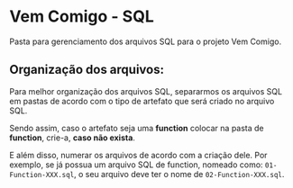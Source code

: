 # Vem Comigo - SQL
Pasta para gerenciamento dos arquivos SQL para o projeto Vem Comigo.

## Organização dos arquivos:
Para melhor organização dos arquivos SQL, separarmos os arquivos SQL em pastas de acordo com o tipo de artefato que será criado no arquivo SQL.

Sendo assim, caso o artefato seja uma **function** colocar na pasta de **function**, crie-a, **caso não exista**.

E além disso, numerar os arquivos de acordo com a criação dele. Por exemplo, se já possua um arquivo SQL de function, nomeado como: `01-Function-XXX.sql`, o seu arquivo deve ter o nome de `02-Function-XXX.sql`.